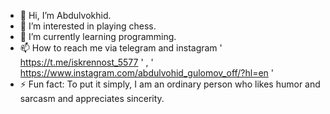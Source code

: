 - 👋 Hi, I’m Abdulvokhid.
- 👀 I’m interested in playing chess.
- 🌱 I’m currently learning programming.
- 📫 How to reach me via telegram and instagram ' https://t.me/iskrennost_5577 ' , ' https://www.instagram.com/abdulvohid_gulomov_off/?hl=en '
- ⚡ Fun fact: To put it simply, I am an ordinary person who likes humor and sarcasm and appreciates sincerity.

